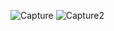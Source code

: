 ![Capture](https://user-images.githubusercontent.com/89903372/206379968-eb9ec5bd-aa23-4aac-a0b3-e98976729a91.PNG)
![Capture2](https://user-images.githubusercontent.com/89903372/206379983-667fb7de-606a-46f6-9982-e2be2aeed69b.PNG)
